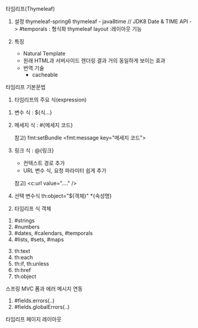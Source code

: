 타임리프(Thymeleaf)
1. 설정
   thymeleaf-spring6
   thymeleaf - java8time // JDK8 Date & TIME API  -> #temporals : 형식화
   thymeleaf layout :레이아웃 기능

2. 특징
    - Natural Template
    - 원래 HTML과 서버사이드 렌더링 결과 거의 동일하게 보이는 효과
    - 번역 기술
        - cacheable

타임리프 기본문법
1. 타임리프의 주요 식(expression)
1) 변수 식 : ${식...}

2) 메세지 식 : #{메세지 코드}

   참고)
   fmt:setBundle
   <fmt:message key="메세지 코드">

3) 링크 식 : @{링크}
    - 컨텍스트 경로 추가
    -  URL 변수 식, 요청 파라미터 쉽게 추가

   참고)
   <c:url value="...." />

4) 선택 변수식
   th:object="${객체}"
   *{속성명}


2. 타임리프 식 객체
1) #strings
2) #numbers
3) #dates, #calendars, #temporals
4) #lists, #sets, #maps


3. th:text
4. th:each
5. th:if, th:unless
6. th:href
7. th:object

스프링 MVC 폼과 에러 메시지 연동
1. #fields.errors(..)
2. #fields.globalErrors(..)


타임리프 페이지 레이아웃